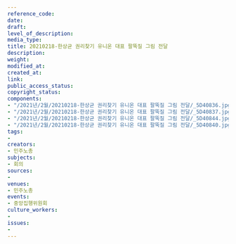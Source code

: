 ```yaml
---
reference_code: 
date: 
draft: 
level_of_description: 
media_type: 
title: 20210218-한상균 권리찾기 유니온 대표 팔뚝질 그림 전달
description: 
weight: 
modified_at: 
created_at: 
link: 
public_access_status: 
copyright_status: 
components:
- "/2021년/2월/20210218-한상균 권리찾기 유니온 대표 팔뚝질 그림 전달/_5D40836.jpg"
- "/2021년/2월/20210218-한상균 권리찾기 유니온 대표 팔뚝질 그림 전달/_5D40837.jpg"
- "/2021년/2월/20210218-한상균 권리찾기 유니온 대표 팔뚝질 그림 전달/_5D40844.jpg"
- "/2021년/2월/20210218-한상균 권리찾기 유니온 대표 팔뚝질 그림 전달/_5D40840.jpg"
tags:
- 
creators:
- 민주노총
subjects:
- 회의
sources:
- 
venues:
- 민주노총
events:
- 중앙집행위원회
culture_workers:
- 
issues:
- 
---
```


